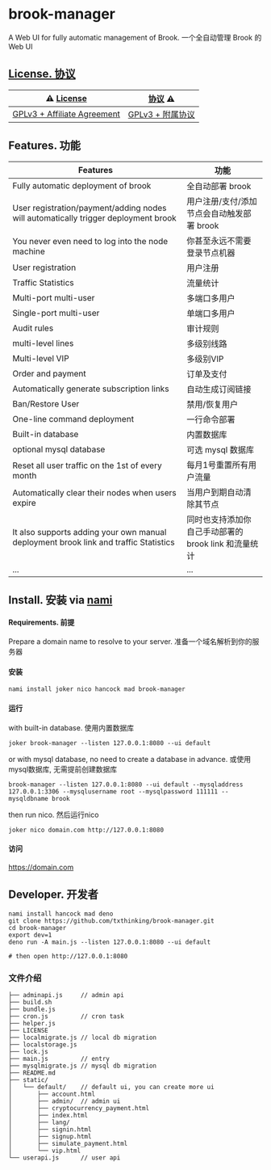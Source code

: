 # brook-manager

A Web UI for fully automatic management of Brook. 一个全自动管理 Brook 的 Web UI

## [License. 协议](LICENSE)

| ⚠️ [License](LICENSE) | [协议](LICENSE) ⚠️ |
| --- | --- |
| [GPLv3 + Affiliate Agreement](LICENSE) | [GPLv3 + 附属协议](LICENSE) |

## Features. 功能

| Features  | 功能 |
| --- | --- |
| Fully automatic deployment of brook | 全自动部署 brook |
| User registration/payment/adding nodes will automatically trigger deployment brook | 用户注册/支付/添加节点会自动触发部署 brook |
| You never even need to log into the node machine | 你甚至永远不需要登录节点机器 |
| User registration | 用户注册 |
| Traffic Statistics | 流量统计 |
| Multi-port multi-user | 多端口多用户 |
| Single-port multi-user | 单端口多用户 |
| Audit rules | 审计规则 |
| multi-level lines | 多级别线路 |
| Multi-level VIP | 多级别VIP |
| Order and payment | 订单及支付 |
| Automatically generate subscription links | 自动生成订阅链接 |
| Ban/Restore User | 禁用/恢复用户 |
| One-line command deployment | 一行命令部署 |
| Built-in database | 内置数据库 |
| optional mysql database | 可选 mysql 数据库 |
| Reset all user traffic on the 1st of every month | 每月1号重置所有用户流量 |
| Automatically clear their nodes when users expire | 当用户到期自动清除其节点 |
| It also supports adding your own manual deployment brook link and traffic Statistics | 同时也支持添加你自己手动部署的 brook link 和流量统计 |
| ... | ... |

## Install. 安装 via [nami](https://github.com/txthinking/nami)


#### Requirements. 前提

Prepare a domain name to resolve to your server. 准备一个域名解析到你的服务器

#### 安装

```
nami install joker nico hancock mad brook-manager
```

#### 运行

with built-in database. 使用内置数据库

```
joker brook-manager --listen 127.0.0.1:8080 --ui default
```

or with mysql database, no need to create a database in advance. 或使用mysql数据库, 无需提前创建数据库

```
brook-manager --listen 127.0.0.1:8080 --ui default --mysqladdress 127.0.0.1:3306 --mysqlusername root --mysqlpassword 111111 --mysqldbname brook
```

then run nico. 然后运行nico

```
joker nico domain.com http://127.0.0.1:8080
```

#### 访问

https://domain.com

## Developer. 开发者

```
nami install hancock mad deno
git clone https://github.com/txthinking/brook-manager.git
cd brook-manager
export dev=1
deno run -A main.js --listen 127.0.0.1:8080 --ui default

# then open http://127.0.0.1:8080
```

### 文件介绍

```
├── adminapi.js     // admin api
├── build.sh
├── bundle.js
├── cron.js         // cron task
├── helper.js
├── LICENSE
├── localmigrate.js // local db migration
├── localstorage.js
├── lock.js
├── main.js         // entry
├── mysqlmigrate.js // mysql db migration
├── README.md
├── static/
│   └── default/    // default ui, you can create more ui
│       ├── account.html
│       ├── admin/  // admin ui
│       ├── cryptocurrency_payment.html
│       ├── index.html
│       ├── lang/
│       ├── signin.html
│       ├── signup.html
│       ├── simulate_payment.html
│       └── vip.html
└── userapi.js      // user api
```
